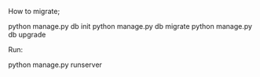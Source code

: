 How to migrate;

python manage.py db init
python manage.py db migrate
python manage.py db upgrade



Run:

python manage.py runserver


